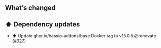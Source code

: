 ## What’s changed

## ⬆️ Dependency updates

- ⬆️ Update ghcr.io/hassio-addons/base Docker tag to v15.0.5 @renovate ([#327](https://github.com/hassio-addons/addon-appdaemon/pull/327))
